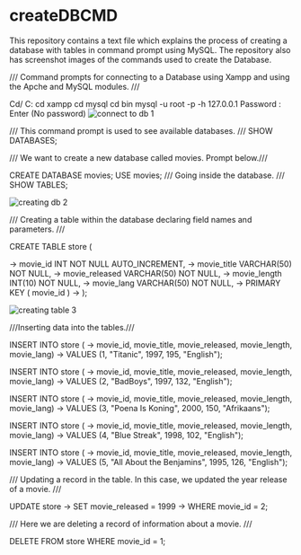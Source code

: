 # createDBCMD
This repository contains a text file which explains the process of creating a database with tables in command prompt using MySQL.
The repository also has screenshot images of the commands used to create the Database.


/// Command prompts for connecting to a Database using Xampp and using the Apche and MySQL modules. ///

Cd/
C:
cd xampp
cd mysql
cd bin
mysql -u root -p -h 127.0.0.1
Password : Enter (No password)
![connect to db 1](https://user-images.githubusercontent.com/33934161/43719204-60fa5bb0-998d-11e8-8106-8fe2878e9aae.png)


/// This command prompt is used to see available databases. ///
SHOW DATABASES;


/// We want to create a new database called movies. Prompt below.///

CREATE DATABASE movies;
USE movies; /// Going inside the database. ///
SHOW TABLES;

![creating db 2](https://user-images.githubusercontent.com/33934161/43719500-2770c6b2-998e-11e8-88eb-1259d9f724d4.png)

/// Creating a table within the database declaring field names and parameters. ///

CREATE TABLE store (

-> movie_id INT NOT NULL AUTO_INCREMENT,
-> movie_title VARCHAR(50) NOT NULL,
-> movie_released VARCHAR(50) NOT NULL,
-> movie_length INT(10) NOT NULL,
-> movie_lang VARCHAR(50) NOT NULL,
-> PRIMARY KEY ( movie_id )
-> );

![creating table 3](https://user-images.githubusercontent.com/33934161/43719907-5833d1e4-998f-11e8-9683-f2ffb3765cdd.png)

///Inserting data into the tables.///

INSERT INTO store (
-> movie_id, movie_title, movie_released, movie_length, movie_lang)
-> VALUES (1, "Titanic", 1997, 195, "English");


INSERT INTO store (
-> movie_id, movie_title, movie_released, movie_length, movie_lang)
-> VALUES (2, "BadBoys", 1997, 132, "English");

INSERT INTO store (
-> movie_id, movie_title, movie_released, movie_length, movie_lang)
-> VALUES (3, "Poena Is Koning", 2000, 150, "Afrikaans");

INSERT INTO store (
-> movie_id, movie_title, movie_released, movie_length, movie_lang)
-> VALUES (4, "Blue Streak", 1998, 102, "English");

INSERT INTO store (
-> movie_id, movie_title, movie_released, movie_length, movie_lang)
-> VALUES (5, "All About the Benjamins", 1995, 126, "English");

/// Updating a record in the table. In this case, we updated the year release of a movie. ///

UPDATE store
-> SET movie_released = 1999
-> WHERE movie_id = 2;

/// Here we are deleting a record of information about a movie. ///

DELETE FROM store WHERE movie_id = 1;
